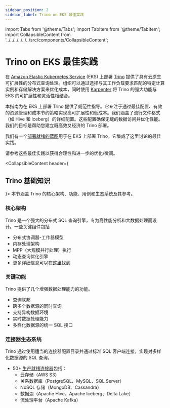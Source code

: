```yaml
---
sidebar_position: 2
sidebar_label: Trino on EKS 最佳实践
---
```

import Tabs from '@theme/Tabs';
import TabItem from '@theme/TabItem';
import CollapsibleContent from '../../../../../../src/components/CollapsibleContent';

# Trino on EKS 最佳实践
在 [Amazon Elastic Kubernetes Service](https://aws.amazon.com/eks/) (EKS) 上部署 [Trino](https://trino.io/) 提供了具有云原生可扩展性的分布式查询处理。组织可以通过选择与其工作负载要求匹配的特定计算实例和存储解决方案来优化成本，同时使用 [Karpenter](https://karpenter.sh/) 将 Trino 的强大功能与 EKS 的可扩展性和灵活性相结合。

本指南为在 EKS 上部署 Trino 提供了规范性指导。它专注于通过最佳配置、有效的资源管理和成本节约策略实现高可扩展性和低成本。我们涵盖了流行文件格式（如 Hive 和 Iceberg）的详细配置。这些配置确保无缝的数据访问并优化性能。我们的目标是帮助您建立既高效又经济的 Trino 部署。

我们有一个[部署就绪的蓝图](https://awslabs.github.io/data-on-eks/docs/blueprints/distributed-databases/trino)用于在 EKS 上部署 Trino，它集成了这里讨论的最佳实践。

请参考这些最佳实践以获得合理性和进一步的优化/微调。

<CollapsibleContent header={<h2><span>Trino 基础知识</span></h2>}>
本节涵盖 Trino 的核心架构、功能、用例和生态系统及其参考。

### 核心架构

Trino 是一个强大的分布式 SQL 查询引擎，专为高性能分析和大数据处理而设计。一些关键组件包括

- 分布式协调器-工作器模型
- 内存处理架构
- MPP（大规模并行处理）执行
- 动态查询优化引擎
- 更多详细信息可以在[这里](https://trino.io/docs/current/overview/concepts.html#architecture)找到

### 关键功能

Trino 提供了几个增强数据处理能力的功能。

- 查询联邦
- 跨多个数据源的同时查询
- 支持异构数据环境
- 实时数据处理能力
- 多样化数据源的统一 SQL 接口

### 连接器生态系统

Trino 通过使用适当的连接器配置目录并通过标准 SQL 客户端连接，实现对多样化数据源的 SQL 查询。

- 50+ [生产就绪连接器](https://trino.io/ecosystem/data-source)包括：
  - 云存储（AWS S3）
  - 关系数据库（PostgreSQL、MySQL、SQL Server）
  - NoSQL 存储（MongoDB、Cassandra）
  - 数据湖（Apache Hive、Apache Iceberg、Delta Lake）
  - 流处理平台（Apache Kafka）

</CollapsibleContent>
